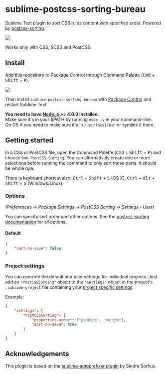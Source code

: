 # sublime-postcss-sorting-bureau

Sublime Text plugin to sort CSS rules content with specified order. Powered by [postcss-sorting](https://github.com/hudochenkov/postcss-sorting).

![](screenshot.gif)

Works only with CSS, SCSS and PostCSS.


## Install

Add this repository to Package Control through Command Palette (<kbd>Cmd</kbd> + <kbd>Shift</kbd> + <kbd>P</kbd>):

![](http://i.imgur.com/vtfxiwD.jpg)

Then install `sublime-postcss-sorting-bureau` with [Package Control](https://packagecontrol.io/) and restart Sublime Text.

**You need to have [Node.js](https://nodejs.org) >= 4.0.0 installed.**  
Make sure it's in your $PATH by running `node -v` in your command-line.  
On OS X you need to make sure it's in `/usr/local/bin` or symlink it there.


## Getting started

In a CSS or PostCSS file, open the Command Palette (<kbd>Cmd</kbd> + <kbd>Shift</kbd> + <kbd>P</kbd>) and choose `Run PostCSS Sorting`. You can alternatively create one or more selections before running the command to only sort those parts. It should be whole rule.

There is keyboard shortcut also: <kbd>Ctrl</kbd> + <kbd>Shift</kbd> + <kbd>S</kbd> (OS X), <kbd>Ctrl</kbd> + <kbd>Alt</kbd> + <kbd>Shift</kbd> + <kbd>S</kbd> (Windows/Linux).


### Options

*(Preferences → Package Settings → PostCSS Sorting → Settings - User)*

You can specify sort order and other options. See the [postcss-sorting documentation](https://github.com/hudochenkov/postcss-sorting#options) for all options.


#### Default

```json
{
	"sort-on-save": false
}
```


### Project settings

You can override the default and user settings for individual projects. Just add an `"PostCSSSorting"` object to the `"settings"` object in the project's `.sublime-project` file containing your [project specific settings](http://www.sublimetext.com/docs/3/projects.html).

Example:

```json
{
	"settings": {
		"PostCSSSorting": {
			"properties-order": ["padding", "margin"],
			"sort-on-save": true
		}
	}
}
```


## Acknowledgements

This plugin is based on the [sublime-autoprefixer plugin](https://github.com/sindresorhus/sublime-autoprefixer) by Sindre Sorhus.
